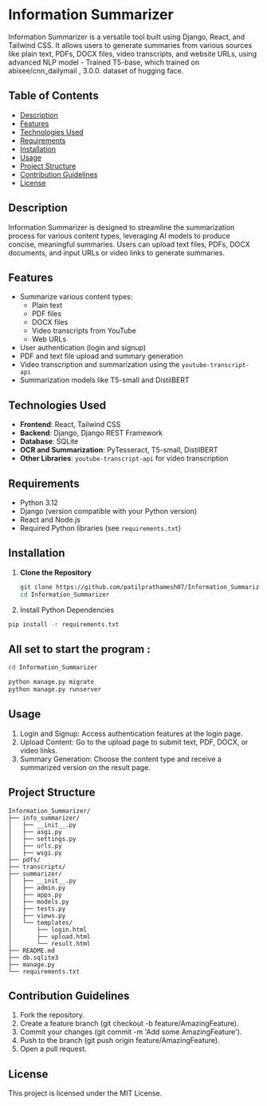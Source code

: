 # Information Summarizer

Information Summarizer is a versatile tool built using Django, React, and Tailwind CSS. It allows users to generate summaries from various sources like plain text, PDFs, DOCX files, video transcripts, and website URLs, using advanced NLP model - Trained T5-base, which trained on abisee/cnn_dailymail , 3.0.0. dataset of hugging face.

## Table of Contents
- [Description](#description)
- [Features](#features)
- [Technologies Used](#technologies-used)
- [Requirements](#requirements)
- [Installation](#installation)
- [Usage](#usage)
- [Project Structure](#project-structure)
- [Contribution Guidelines](#contribution-guidelines)
- [License](#license)

## Description
Information Summarizer is designed to streamline the summarization process for various content types, leveraging AI models to produce concise, meaningful summaries. Users can upload text files, PDFs, DOCX documents, and input URLs or video links to generate summaries.

## Features
- Summarize various content types:
  - Plain text
  - PDF files
  - DOCX files
  - Video transcripts from YouTube
  - Web URLs
- User authentication (login and signup)
- PDF and text file upload and summary generation
- Video transcription and summarization using the `youtube-transcript-api`
- Summarization models like T5-small and DistilBERT

## Technologies Used
- **Frontend**: React, Tailwind CSS
- **Backend**: Django, Django REST Framework
- **Database**: SQLite
- **OCR and Summarization**: PyTesseract, T5-small, DistilBERT
- **Other Libraries**: `youtube-transcript-api` for video transcription

## Requirements
- Python 3.12
- Django (version compatible with your Python version)
- React and Node.js
- Required Python libraries (see `requirements.txt`)

## Installation
1. **Clone the Repository**
   ```bash
   git clone https://github.com/patilprathamesh07/Information_Summarizer.git
   cd Information_Summarizer
    ```
2. Install Python Dependencies
  ```bash
  pip install -r requirements.txt
  ```

## All set to start the program :
```bash
cd Information_Summarizer
```
```bash
python manage.py migrate
python manage.py runserver
```
## Usage
1.  Login and Signup: Access authentication features at the login page.
2.  Upload Content: Go to the upload page to submit text, PDF, DOCX, or video links.
3.  Summary Generation: Choose the content type and receive a summarized version on the result page.
## Project Structure
```
Information_Summarizer/
├── info_summarizer/
│   ├── __init__.py
│   ├── asgi.py
│   ├── settings.py
│   ├── urls.py
│   ├── wsgi.py
├── pdfs/
├── transcripts/
├── summarizer/
│   ├── __init__.py
│   ├── admin.py
│   ├── apps.py
│   ├── models.py
│   ├── tests.py
│   ├── views.py
│   └── templates/
│       ├── login.html
│       ├── upload.html
│       └── result.html
├── README.md
├── db.sqlite3
├── manage.py
└── requirements.txt

```
## Contribution Guidelines
1.  Fork the repository.
2.  Create a feature branch (git checkout -b feature/AmazingFeature).
3.  Commit your changes (git commit -m 'Add some AmazingFeature').
4.  Push to the branch (git push origin feature/AmazingFeature).
5.  Open a pull request.
## License
This project is licensed under the MIT License.
